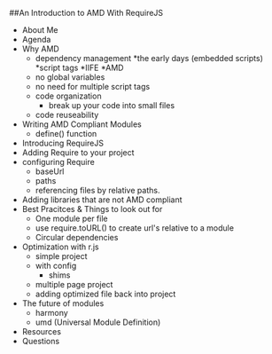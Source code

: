 ##An Introduction to AMD With RequireJS

 * About Me
 * Agenda
 * Why AMD
 	* dependency management
 		*the early days (embedded scripts)
 		*script tags
 		*IIFE
 		*AMD
 	* no global variables
 	* no need for multiple script tags
 	* code organization
 	  * break up your code into small files
 	* code reuseability
 * Writing AMD Compliant Modules
   * define() function
 * Introducing RequireJS
 * Adding Require to your project
 * configuring Require
   * baseUrl
   * paths
   * referencing files by relative paths.
 * Adding libraries that are not AMD compliant
 * Best Pracitces & Things to look out for
    * One module per file
    * use require.toURL() to create url's relative to a module
    * Circular dependencies
 * Optimization with r.js 
    * simple project
    * with config
      * shims 
    * multiple page project
    * adding optimized file back into project
 * The future of modules
 	* harmony
 	* umd (Universal Module Definition)
 * Resources
 * Questions
    	